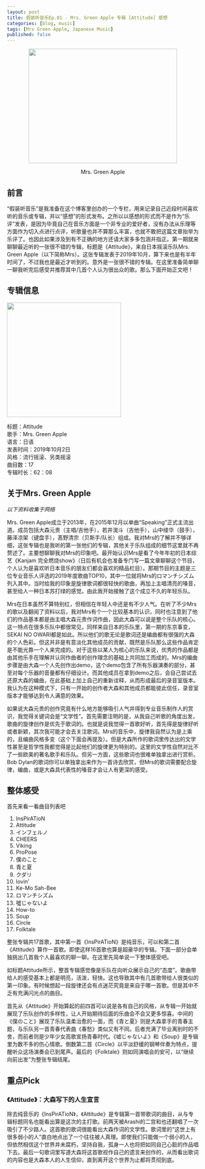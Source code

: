 ```yaml
---
layout: post
title: 假装听音乐Ep.01 - Mrs. Green Apple 专辑 [Attitude] 感想
categories: [blog, music]
tags: [Mrs Green Apple, Japanese Music]
published: false
---
```


<p align=center><img src="https://img3.doubanio.com/img/musician/large/36593.jpg" width="390" height="300"></p>

<p align="center">Mrs. Green Apple</p>

## 前言

“假装听音乐”是我准备在这个博客里创办的一个专栏，用来记录自己近段时间喜欢听的音乐或专辑，并以“感想”的形式发布。之所以以感想的形式而不是作为“乐评”发表，是因为毕竟自己在音乐方面是一个非专业的爱好者，没有办法从乐理等方面作为切入点进行点评，听歌量也并不算那么丰富，也就不敢把这篇文章抬举为乐评了。也因此如果涉及到有不正确的地方还请大家多多包涵并指正。第一期就来聊聊最近听的一张很不错的专辑，标题是《Attitude》，来自日本摇滚乐队Mrs. Green Apple（以下简称Mrs）。这张专辑发表于2019年10月，算下来也是有半年时间了，不过我也是最近才听到的。意外是一张很不错的专辑。在这里准备简单聊一聊我听完后感受并推荐其中几首个人认为很出众的歌。那么下面开始正文吧！

## 专辑信息

<img src="/images/attitude.png" width="300" height="300">

标题：Attitude  
歌手：Mrs. Green Apple  
语言：日语  
发表时间：2019年10月2日  
风格：流行摇滚、另类摇滚  
曲目数：17  
专辑时长：62：08  

## 关于Mrs. Green Apple

*以下资料收集于网络*  

Mrs. Green Apple成立于2013年，在2015年12月以单曲“Speaking”正式主流出道。成员包括大森元贵（主唱/吉他手），若井滉斗（吉他手），山中绫华（鼓手），藤泽凉架（键盘手），髙野清宗（贝斯手/队长）组成。我对Mrs的了解并不够详细，这张专辑也是我听的第一张他们的专辑，其他关于乐队组成的细节这里就不再赘述了。主要想聊聊我对Mrs的印象吧。最开始认识Mrs是看了今年年初的日本综艺《Kanjam 完全燃烧show》（日后有机会也准备专门写一篇文章聊聊这个节目，个人认为是喜欢听日本音乐的朋友们都会喜欢的精品栏目）。那期节目的主题是三位专业音乐人评选的2019年度歌曲TOP10，其中一位就将Mrs的ロマンチシズム列入其中。当时给我的印象是旋律歌词都很轻快的歌曲，再加上主唱清亮的嗓音，甚至给人一种日本苏打绿的感觉。由此我开始接触了这个成立不久的年轻乐队。  

Mrs在日本虽然不算特别红，但相信在年轻人中还是有不少人气。在听了不少Mrs的歌以及翻阅了资料以后，我对Mrs有个一个比较基本的认识，同时也注意到了他们的作品基本都是由主唱大森元贵作词作曲，因此大森可以说是整个乐队的核心。这一特点在很多乐队中都很常见，同样来自日本的乐队里，第一期的东京事变，SEKAI NO OWARI都是如此。所以他们的歌无论是歌词还是编曲都有很强的大森的个人色彩。但这并非是有意淡化其他成员的贡献，既然是乐队那么这些作品肯定是不能光靠一个人来完成的。对于这些以某人为核心的乐队来说，优秀的作品都是由其他乐手在理解并认同作曲者的创作理念的基础上共同加工而成的。Mrs的编曲步骤是由大森一个人先创作出demo，这个demo包含了所有乐器演奏的部分，甚至对每个乐器的音量都有仔细设计。而其他成员在拿到demo之后，会自己尝试去还原大森的编曲，在此基础上加上自己的重新诠释，从而形成最后的录音室版本。我认为在这种模式下，只有一开始的创作者大森和其他成员都能彼此信任，录音室版本才能够达到令人满意的效果。  

如果说大森元贵的创作究竟有什么地方能够吸引人气并得到专业音乐制作人的赏识，我觉得关键词会是“文学性”。首先需要注明的是，从我自己听歌的角度出发，歌曲的旋律创作是优先于歌词的。也就是说我觉得一首歌好听，首先得是旋律好听或者新颖，其次我可能才会去关注歌词。Mrs的音乐中，旋律我自然认为是上乘的，且编曲风格多变（这个下面会再提及）。但是大森所作的歌词里传达出的文学性甚至是哲学性我都觉得是比起他们的旋律更为特别的。这里的文学性自然对比不了一些欧美的著名歌手和乐队。但另一方面，这些歌词也很难单独拿出进行赏析。Bob Dylan的歌词你可以单独拿出来作为一首诗去欣赏，但Mrs的歌词需要配合旋律，编曲，或是大森具代表性的嗓音才会让人有更深的感受。  

## 整体感受

首先来看一看曲目列表吧  

01. InsPirATioN  
02. Attitude  
03. インフェルノ  
04. CHEERS  
05. Viking  
06. ProPose  
07. 僕のこと  
08. 青と夏  
09. クダリ  
10. lovin’  
11. Ke-Mo Sah-Bee  
12. ロマンチシズム  
13. 噓じゃないよ  
14. How-to  
15. Soup  
16. Circle  
17. Folktale  

整张专辑共17首歌，其中第一首《InsPirATioN》是纯音乐，可以和第二首《Attitude》算作一首歌。即使这样16首歌也算是超豪华的专辑。下面一部分会单独挑出几首我个人最喜欢的聊一聊。在这里先简单说一下整体感受吧。  

如标题Attitude所示，整首专辑感觉像是乐队在向听众展示自己的“态度”。歌曲带给人的感受基本上都是明亮，活泼，轻快。这也导致其中有几首歌带给人很类似的第一印象。有时候想起一段旋律还会有点迷茫究竟是来自于哪一首歌。但是其中不乏有充满闪光点的曲目。  

首先从《Attitude》开始算起的前四首可以说是各有自己的风格，从专辑一开始就展现了乐队创作的多样性，让人开始期待后面的乐曲会不会又更多惊喜。中间的《僕のこと》展现了乐队温柔治愈的一面，而《青と夏》则是大森拿手的青春主题，与乐队另一首青春代表曲《春愁》类似又有不同。后者充满了毕业离别时的不舍，而前者则是少年少女高歌宣扬青春时代。《嘘じゃないよ》和《Soup》是专辑里为数不多的伤心情歌。倒数第二首《Circle》以平淡舒缓的钢琴伴奏为特点，提醒听众这场演奏会已到尾声。最后的《Folktale》则如同演唱会的安可，以“继续向前出发”为整张专辑结尾。

## 重点Pick  

### 《Attitude》：大森写下的人生宣言  

除去纯音乐的《InsPirATioN》，《Attitude》是专辑第一首带歌词的曲目，从与专辑标题同名也能看出算是这次的主打歌。前两天被Arashi的二宫和也还翻唱了一次吸引了不少路人。这首歌的歌词很能看出大森作词的文学性。歌词里的“这世上有很多弱小的人”直白地点出了一个往往被人真理。即使我们只能做一个弱小的人，但依然相信这个世界并未腐朽，坚持自我，孤身一人也将把如同自己心脏的作品唱下去。最后一句歌词里写道大森将这首歌视作自己的遗言来创作的，从而看出歌词的内容也是大森本人的人生信仰，直到离开这个世界为止都将贯彻到底。
